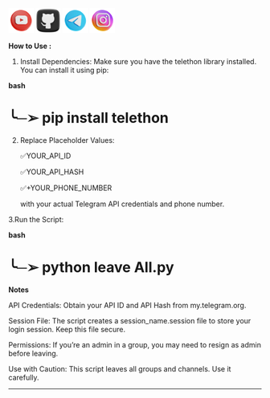 [<img src="https://raw.githubusercontent.com/Persianhoosh/i-.icons/main/youtube.png" width="50">](https://youtube.com/persianhoosh)
[<img src="https://raw.githubusercontent.com/Persianhoosh/i-.icons/main/github.png" width="50">](https://github.com/persianhoosh)
[<img src="https://raw.githubusercontent.com/Persianhoosh/i-.icons/main/telegram.png" width="50">](https://t.me/Aihoma)
[<img src="https://raw.githubusercontent.com/Persianhoosh/i-.icons/main/instagram.png" width="50">](https://)


   **How to Use :**

1. Install Dependencies:
   Make sure you have the telethon library installed. You can install it using pip:
                        
**bash**
  
  ╰─➢ pip install telethon
==================================
  
2. Replace Placeholder Values:
   
    ✅YOUR_API_ID
   
    ✅YOUR_API_HASH
   
    ✅+YOUR_PHONE_NUMBER
   
      with your actual Telegram API credentials and phone number.
    
3.Run the Script:
  
**bash**
  
  ╰─➢ python leave All.py
===================================

**Notes**

API Credentials:
Obtain your API ID and API Hash from my.telegram.org.

Session File:
The script creates a session_name.session file to store your login session. Keep this file secure.

Permissions:
If you’re an admin in a group, you may need to resign as admin before leaving.

Use with Caution:
This script leaves all groups and channels. Use it carefully.
__________________________________________
